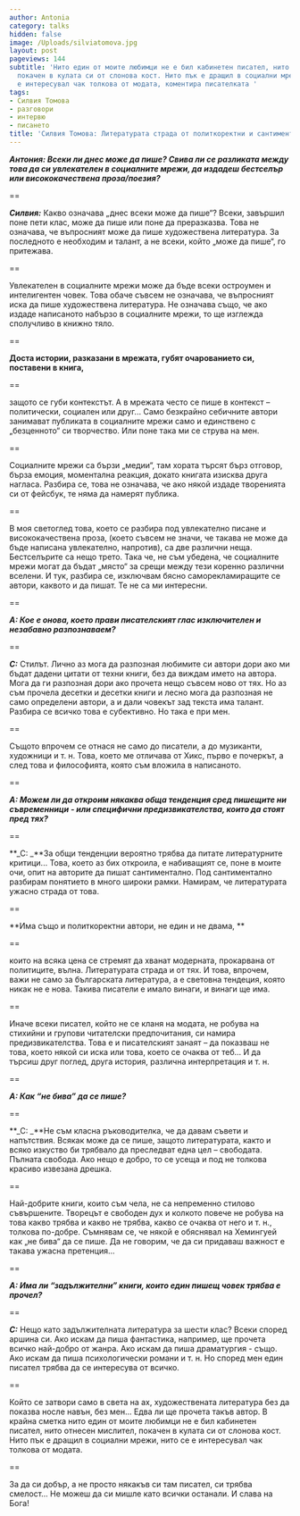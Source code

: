```yaml
---
author: Antonia
category: talks
hidden: false
image: /Uploads/silviatomova.jpg
layout: post
pageviews: 144
subtitle: 'Нито един от моите любимци не е бил кабинетен писател, нито отнесен мислител,
  покачен в кулата си от слонова кост. Нито пък е дращил в социални мрежи, нито се
  е интересувал чак толкова от модата, коментира писателката '
tags:
- Силвия Томова
- разговори
- интервю
- писането
title: 'Силвия Томова: Литературата страда от политкоректни и сантиментални автори'
---
```


**_Антония: Всеки ли днес може да пише? Свива ли се разликата между това да си увлекателен в социалните мрежи, да издадеш бестселър или висококачествена проза/поезия?_**

\==

**_Силвия:_** Какво означава „днес всеки може да пише“? Всеки, завършил поне пети клас, може да пише или поне да преразказва. Това не означава, че въпросният може да пише художествена литература. За последното е необходим и талант, а не всеки, който „може да пише“, го притежава. 

\==

Увлекателен в социалните мрежи може да бъде всеки остроумен и интелигентен човек. Това обаче съвсем не означава, че въпросният иска да пише художествена литература. Не означава също, че ако издаде написаното набързо в социалните мрежи, то ще изглежда сполучливо в книжно тяло. 

\==

**Доста истории, разказани в мрежата, губят очарованието си, поставени в книга,**

\==

защото се губи контекстът. А в мрежата често се пише в контекст – политически, социален или друг... Само безкрайно себичните автори занимават публиката в социалните мрежи само и единствено с „безценното“ си творчество. Или поне така ми се струва на мен. 

\==

Социалните мрежи са бързи „медии“, там хората търсят бърз отговор, бърза емоция, моментална реакция, докато книгата изисква друга нагласа. Разбира се, това не означава, че ако някой издаде творенията си от фейсбук, те няма да намерят публика. 

\==

В моя светоглед това, което се разбира под увлекателно писане и висококачествена проза, (което съвсем не значи, че такава не може да бъде написана увлекателно, напротив), са две различни неща. Бестселърите са нещо трето. Така че, не съм убедена, че социалните мрежи могат да бъдат „място“ за срещи между тези коренно различни вселени. И тук, разбира се, изключвам бясно саморекламиращите се автори, каквото и да пишат. Те не са ми интересни.

\==

**_А: Кое е онова, което прави писателският глас изключителен и незабавно разпознаваем?_**

\==

**_С:_** Стилът. Лично аз мога да разпозная любимите си автори дори ако ми бъдат дадени цитати от техни книги, без да виждам името на автора. Мога да ги разпозная дори ако прочета нещо съвсем ново от тях. Но аз съм прочела десетки и десетки книги и лесно мога да разпозная не само определени автори, а и дали човекът зад текста има талант. Разбира се всичко това е субективно. Но така е при мен. 

\==

Същото впрочем се отнася не само до писатели, а до музиканти, художници и т. н. Това, което ме отличава от Хикс, първо е почеркът, а след това и философията, която съм вложила в написаното.  

\==

**_А: Можем ли да откроим някаква обща тенденция сред пишещите ни съвременници - или специфични предизвикателства, които да стоят пред тях?_**

\==

**_С: _**За общи тенденции вероятно трябва да питате литературните критици... Това, което аз бих откроила, е набиващият се, поне в моите очи, опит на авторите да пишат сантиментално. Под сантиментално разбирам понятието в много широки рамки. Намирам, че литературата ужасно страда от това. 

\==

**Има също и политкоректни автори, не един и не двама, **

\==

които на всяка цена се стремят да хванат модерната, прокарвана от политиците, вълна. Литературата страда и от тях. И това, впрочем, важи не само за българската литература, а е световна тендеция, която никак не е нова. Такива писатели е имало винаги, и винаги ще има. 

\==

Иначе всеки писател, който не се кланя на модата, не робува на стихийни и групови читателски предпочитания, си намира предизвикателства. Това е и писателският занаят – да показваш не това, което някой си иска или това, което се очаква от теб... И да търсиш друг поглед, друга история, различна интерпретация и т. н.

\==

**_А: Как “не бива” да се пише?_**

\==

**_С: _**Не съм класна ръководителка, че да давам съвети и напътствия. Всякак може да се пише, защото литературата, както и всяко изкуство би трябвало да преследват една цел – свободата. Пълната свобода. Ако нещо е добро, то се усеща и под не толкова красиво извезана дрешка. 

\==

Най-добрите книги, които съм чела, не са непременно стилово съвършените. Творецът е свободен дух и колкото повече не робува на това какво трябва и какво не трябва, какво се очаква от него и т. н., толкова по-добре. Съмнявам се, че някой е обяснявал на Хемингуей как „не бива“ да се пише. Да не говорим, че да си придаваш важност е такава ужасна претенция... 

\==

**_А: Има ли “задължителни” книги, които един пишещ човек трябва е прочел?_**

\==

**_С:_** Нещо като задължителната литература за шести клас? Всеки според аршина си. Ако искам да пиша фантастика, например, ще прочета всичко най-добро от жанра. Ако искам да пиша драматургия - също. Ако искам да пиша психологически романи и т. н. Но според мен един писател трябва да се интересува от всичко. 

\==

Който се затвори само в света на ах, художествената литература без да показва носле навън, без мен... Едва ли ще прочета такъв автор. В крайна сметка нито един от моите любимци не е бил кабинетен писател, нито отнесен мислител, покачен в кулата си от слонова кост. Нито пък е дращил в социални мрежи, нито се е интересувал чак толкова от модата. 

\==

За да си добър, а не просто някакъв си там писател, си трябва смелост... Не можеш да си мишле като всички останали. И слава на Бога!